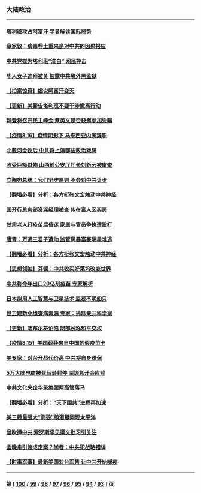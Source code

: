 ### 大陆政治
---
#### [塔利班攻占阿富汗 学者解读国际局势](../../pages/ncid277/n13166344.md) 
#### [章家敦：病毒卷土重来是对中共的因果报应](../../pages/ncid277/n13166186.md) 
#### [中共党媒为塔利班“洗白” 网民抨击](../../pages/ncid277/n13166185.md) 
#### [华人女子迪拜被关 披露中共境外黑监狱](../../pages/ncid277/n13165742.md) 
#### [【拍案惊奇】细说阿富汗变天](../../pages/ncid277/n13164811.md) 
#### [【更新】美警告塔利班不要干涉撤离行动](../../pages/ncid277/n13166004.md) 
#### [拜登将召开民主峰会 蔡英文是否获邀参加受瞩](../../pages/ncid277/n13165512.md) 
#### [【疫情8.16】疫情阴影下 马来西亚内阁辞职](../../pages/ncid277/n13165404.md) 
#### [北戴河会议后 中共将上演哪些政治戏码](../../pages/ncid277/n13165154.md) 
#### [收受巨额财物 山西前公安厅厅长刘新云被审查](../../pages/ncid277/n13165427.md) 
#### [立陶宛总统：我们坚守原则 不会对中共让步](../../pages/ncid277/n13165216.md) 
#### [【翻墙必看】分析：各方挺张文宏触动中共神经](../../pages/ncid277/n13165348.md) 
#### [国开行总务部资深经理被查 传在富人区买房](../../pages/ncid277/n13165081.md) 
#### [甘肃老人打疫苗后昏迷 家属与官员争执遭殴打](../../pages/ncid277/n13164450.md) 
#### [唐青：万通三君子遭劫 监管风暴富豪明星难逃](../../pages/ncid277/n13164670.md) 
#### [【翻墙必看】分析：各方挺张文宏触动中共神经](../../pages/ncid277/n13164419.md) 
#### [【思想领袖】芬顿：中共收买好莱坞改变世界](../../pages/ncid277/n13110786.md) 
#### [中共称今年出口20亿剂疫苗 专家解析](../../pages/ncid277/n13164165.md) 
#### [日本拟用人工智慧与卫星技术 监视不明船只](../../pages/ncid277/n13164233.md) 
#### [世卫建新小组查病毒源 专家：排除亲共科学家](../../pages/ncid277/n13163856.md) 
#### [【更新】喀布尔将沦陷 阿部长称和平交权](../../pages/ncid277/n13163469.md) 
#### [【疫情8.15】美国截获来自中国的假疫苗卡](../../pages/ncid277/n13163411.md) 
#### [美专家：对台开战代价高 中共将自身难保](../../pages/ncid277/n13153099.md) 
#### [5万大陆电商被亚马逊封停 深圳急开会应对](../../pages/ncid277/n13163306.md) 
#### [中共文化央企华录集团两高管落马](../../pages/ncid277/n13163146.md) 
#### [【翻墙必看】分析：“天下围共”进程再加速](../../pages/ncid277/n13163256.md) 
#### [美三艘最强大“海狼”核潜艇同现太平洋](../../pages/ncid277/n13160827.md) 
#### [曾吹捧中共 索罗斯罕见撰文批习引关注](../../pages/ncid277/n13163097.md) 
#### [孟晚舟引渡成定案？学者：中共犯战略错误](../../pages/ncid277/n13161015.md) 
#### [【时事军事】最新美国对台军售 让中共开始喊疼](../../pages/ncid277/n13160769.md) 

---
#### 第 [ [100](./100.md) / [99](./99.md) / [98](./98.md) / [97](./97.md) / [96](./96.md) / [95](./95.md) / [94](./94.md) / [93](./93.md) ] 页
